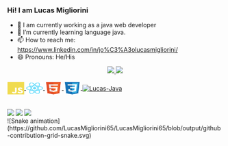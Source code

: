 ### Hi! I am Lucas Migliorini

- 🔭 I am currently working as a java web developer
- 🌱 I’m currently learning language java.
- 📫 How to reach me: https://www.linkedin.com/in/jo%C3%A3olucasmigliorini/
- 😄 Pronouns: He/His

<div align="center">
  <a href="https://github.com/LucasMigliorini65">
  <img height="180em" src="https://github-readme-stats.vercel.app/api?username=LucasMigliorini65&show_icons=true&theme=calm&include_all_commits=true&count_private=true"/>
  <img height="180em" src="https://github-readme-stats.vercel.app/api/top-langs/?username=LucasMigliorini65&layout=compact&langs_count=7&theme=calm"/>
</div>
  <div style="display: inline_block"><br>
  <img align="center" alt="Lucas-Js" height="30" width="40" src="https://raw.githubusercontent.com/devicons/devicon/master/icons/javascript/javascript-plain.svg">
  <img align="center" alt="Lucas-React" height="30" width="40" src="https://raw.githubusercontent.com/devicons/devicon/master/icons/react/react-original.svg">
  <img align="center" alt="Lucas-HTML" height="30" width="40" src="https://raw.githubusercontent.com/devicons/devicon/master/icons/html5/html5-original.svg">
  <img align="center" alt="Lucas-CSS" height="30" width="40" src="https://raw.githubusercontent.com/devicons/devicon/master/icons/css3/css3-original.svg">
  <img align="center" alt="Lucas-Java" height="30" width="40" src="https://cdn.jsdelivr.net/gh/devicons/devicon/icons/java/java-original.svg" />
</div>
<br>
<div>
  <div style="display: inline_block"><br>
  <a href="https://instagram.com/lucas_migliorni65" target="_blank"><img src="https://img.shields.io/badge/-Instagram-%23E4405F?style=for-the-badge&logo=instagram&logoColor=white" target="_blank"></a>
 <a href = "https://mail.google.com/mail/u/0/#inbox"><img src="https://img.shields.io/badge/-Gmail-%23333?style=for-the-badge&logo=gmail&logoColor=white" target="_blank"></a>
  <a href="https://www.linkedin.com/in/jo%C3%A3olucasmigliorini/" target="_blank"><img src="https://img.shields.io/badge/-LinkedIn-%230077B5?style=for-the-badge&logo=linkedin&logoColor=white" target="_blank"></a> 
  </div>
  ![Snake animation](https://github.com/LucasMigliorini65/LucasMigliorini65/blob/output/github-contribution-grid-snake.svg)
</div>
  
